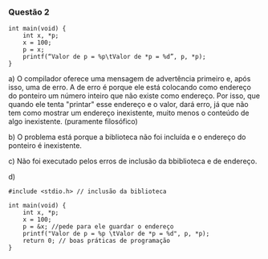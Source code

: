 ### Questão 2 

```
int main(void) {
    int x, *p;
    x = 100;
    p = x;
    printf(“Valor de p = %p\tValor de *p = %d”, p, *p);
}
```
a) O compilador oferece uma mensagem de advertência primeiro e, após isso, uma de erro. A de erro é porque ele está colocando como endereço do ponteiro um número inteiro que não existe como endereço. Por isso, que quando ele tenta "printar" esse endereço e o valor, dará erro, já que não tem como mostrar um endereço inexistente, muito menos o conteúdo de algo inexistente. (puramente filosófico)


b) O problema está porque a biblioteca não foi incluída e o endereço do ponteiro é inexistente.

c) Não foi executado pelos erros de inclusão da bbiblioteca e de endereço.

d) 

```
#include <stdio.h> // inclusão da biblioteca 

int main(void) {
    int x, *p;
    x = 100;
    p = &x; //pede para ele guardar o endereço
    printf("Valor de p = %p \tValor de *p = %d", p, *p);
    return 0; // boas práticas de programação
}
```

